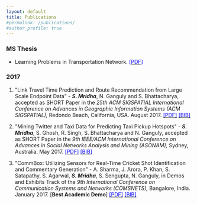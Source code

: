 ```yaml
---
layout: default
title: Publications
#permalink: /publications/
#author_profile: true
---
```


### MS Thesis
- Learning Problems in Transportation Network. [<span style="color:blue">[PDF]</span>](/docs/papers/2017_thesis_sankarshan.pdf)


### 2017

1. \"Link Travel Time Prediction and Route Recommendation from Large Scale Endpoint Data\" - _**S. Mridha**_, N. Ganguly and S. Bhattacharya, accepted as SHORT Paper in the _25th ACM SIGSPATIAL International Conference on Advances in Geographic Information Systems (ACM SIGSPATIAL),_ Redondo Beach, California, USA. August 2017. [<span style="color:blue">[PDF]</span>](/docs/papers/2017_link_travel_time_prediction.pdf) [<span style="color:blue">[BIB]</span>](/docs/bib/mridha2017link.bib)

2. \"Mining Twitter and Taxi Data for Predicting Taxi Pickup Hotspots\" - _**S. Mridha**_, S. Ghosh, R. Singh, S. Bhattacharya and N. Ganguly, accepted as SHORT Paper in the _9th IEEE/ACM International Conference on Advances in Social Networks Analysis and Mining (ASONAM),_ Sydney, Australia. May 2017. [<span style="color:blue">[PDF]</span>](/docs/papers/2017_mining_twitter_and_taxi_data.pdf) [<span style="color:blue">[BIB]</span>](/docs/bib/mridha2017mining.bib)

3. \"CommBox: Utilizing Sensors for Real-Time Cricket Shot Identification and Commentary Generation\" - A. Sharma, J. Arora, P. Khan, S. Satapathy, S. Agarwal, _**S. Mridha**_, S. Sengupta, N. Ganguly, in Demos and Exhibits Track of the _9th International Conference on Communication Systems and Networks (COMSNETS),_ Bangalore, India. January 2017. [**Best Academic Demo**] [<span style="color:blue">[PDF]</span>](/docs/papers/2017_comsnets_commbox.pdf) [<span style="color:blue">[BIB]</span>](/docs/bib/mridhasankar_comnset_2017.bib)